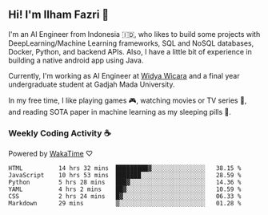 ## Hi! I'm Ilham Fazri 👋

I'm an AI Engineer from Indonesia 🇮🇩, who likes to build some projects with DeepLearning/Machine Learning frameworks, SQL and NoSQL databases, Docker, Python, and backend APIs. Also, I have a little bit of experience in building a native android app using Java.

Currently, I'm working as AI Engineer at [Widya Wicara](https://widyawicara.com) and a final year undergraduate student at Gadjah Mada University. 

In my free time, I like playing games 🎮, watching movies or TV series 🍿, and reading SOTA paper in machine learning as my sleeping pills 💊. 

### Weekly Coding Activity ☕
Powered by [WakaTime](https://wakatime.com/) ♡
<!--START_SECTION:waka-->

```text
HTML          14 hrs 32 mins  █████████▓░░░░░░░░░░░░░░░   38.15 %
JavaScript    10 hrs 53 mins  ███████░░░░░░░░░░░░░░░░░░   28.59 %
Python        5 hrs 28 mins   ███▓░░░░░░░░░░░░░░░░░░░░░   14.36 %
YAML          4 hrs 2 mins    ██▓░░░░░░░░░░░░░░░░░░░░░░   10.59 %
CSS           2 hrs 24 mins   █▓░░░░░░░░░░░░░░░░░░░░░░░   06.33 %
Markdown      29 mins         ▒░░░░░░░░░░░░░░░░░░░░░░░░   01.28 %
```

<!--END_SECTION:waka-->
